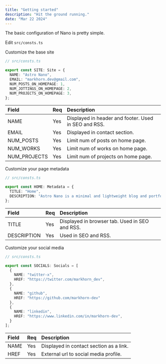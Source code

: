 ```yaml
---
title: "Getting started"
description: "Hit the ground running."
date: "Mar 22 2024"
---
```


The basic configuration of Nano is pretty simple.

Edit `src/consts.ts`

Customize the base site

```ts 
// src/consts.ts

export const SITE: Site = {
  NAME: "Astro Nano",
  EMAIL: "markhorn.dev@gmail.com",
  NUM_POSTS_ON_HOMEPAGE: 1,
  NUM_JOTTINGS_ON_HOMEPAGE: 2,
  NUM_PROJECTS_ON_HOMEPAGE: 3,
};
```

| Field | Req | Description |
| :---- | :-- | :-----------|
| NAME | Yes | Displayed in header and footer. Used in SEO and RSS. |
| EMAIL | Yes | Displayed in contact section. |
| NUM_POSTS | Yes | Limit num of posts on home page. |
| NUM_WORKS | Yes | Limit num of works on home page. |
| NUM_PROJECTS | Yes | Limit num of projects on home page. |

Customize your page metadata

```ts 
// src/consts.ts

export const HOME: Metadata = {
  TITLE: "Home",
  DESCRIPTION: "Astro Nano is a minimal and lightweight blog and portfolio.",
};
```

| Field | Req | Description |
| :---- | :-- | :-----------|
| TITLE | Yes | Displayed in browser tab. Used in SEO and RSS. |
| DESCRIPTION | Yes | Used in SEO and RSS. |

Customize your social media

```ts 
// src/consts.ts

export const SOCIALS: Socials = [
  { 
    NAME: "twitter-x",
    HREF: "https://twitter.com/markhorn_dev",
  },
  { 
    NAME: "github",
    HREF: "https://github.com/markhorn-dev"
  },
  { 
    NAME: "linkedin",
    HREF: "https://www.linkedin.com/in/markhorn-dev",
  }
];
```

| Field | Req | Description |
| :---- | :-- | :-----------|
| NAME | Yes | Displayed in contact section as a link. |
| HREF | Yes | External url to social media profile. |